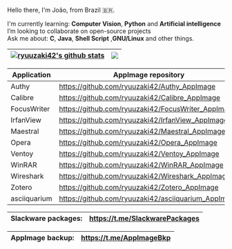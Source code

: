 <!--
### Hi there 👋

**ryuuzaki42/ryuuzaki42** is a ✨ _special_ ✨ repository because its `README.md` (this file) appears on your GitHub profile.

Here are some ideas to get you started:

- 🔭 I’m currently working on ...
- 🌱 I’m currently learning ...
- 👯 I’m looking to collaborate on ...
- 🤔 I’m looking for help with ...
- 💬 Ask me about ...
- 📫 How to reach me: ...
- 😄 Pronouns: ...
- ⚡ Fun fact: ...
-->

Hello there, I'm João, from Brazil 🇧🇷.

I'm currently learning: <strong>Computer Vision</strong>, <strong>Python</strong> and <strong>Artificial intelligence</strong></br>
I’m looking to collaborate on open-source projects</br>
Ask me about: <strong>C</strong>, <strong>Java</strong>, <strong>Shell Script</strong> ,<strong>GNU/Linux</strong> and other things.</br>

| <a href="https://github.com/ryuuzaki42"><img align="center" src="https://github-readme-stats.vercel.app/api?username=ryuuzaki42&show_icons=true&include_all_commits=true&count_private=true&theme=merko&hide_border=true" alt="ryuuzaki42's github stats" /></a> | <a href="https://github.com/ryuuzaki42"><img align="center" src="https://github-readme-stats.vercel.app/api/top-langs/?username=ryuuzaki42&layout=compact&langs_count=10&theme=merko&hide_border=true" /></a> |
| ------------- | ------------- |

| Application | AppImage repository |
| -- | -- |
| Authy | https://github.com/ryuuzaki42/Authy_AppImage |
| Calibre | https://github.com/ryuuzaki42/Calibre_AppImage |
| FocusWriter | https://github.com/ryuuzaki42/FocusWriter_AppImage |
| IrfanView | https://github.com/ryuuzaki42/IrfanView_AppImage |
| Maestral | https://github.com/ryuuzaki42/Maestral_AppImage |
| Opera | https://github.com/ryuuzaki42/Opera_AppImage |
| Ventoy | https://github.com/ryuuzaki42/Ventoy_AppImage |
| WinRAR | https://github.com/ryuuzaki42/WinRAR_AppImage |
| Wireshark | https://github.com/ryuuzaki42/Wireshark_AppImage |
| Zotero | https://github.com/ryuuzaki42/Zotero_AppImage |
| asciiquarium | https://github.com/ryuuzaki42/asciiquarium_AppImage |

| Slackware packages: | https://t.me/SlackwarePackages |
| -- | -- |

| AppImage backup: | https://t.me/AppImageBkp |
| -- | -- |

